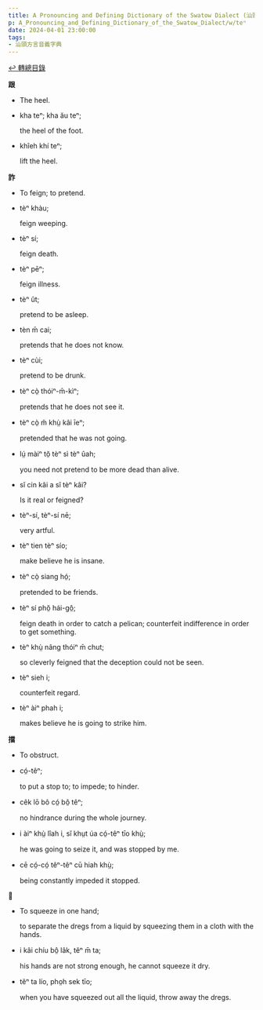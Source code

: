 ```yaml
---
title: A Pronouncing and Defining Dictionary of the Swatow Dialect (汕頭方言音義字典) / teⁿ
p: A_Pronouncing_and_Defining_Dictionary_of_the_Swatow_Dialect/w/teⁿ
date: 2024-04-01 23:00:00
tags: 
- 汕頭方言音義字典
---
```


[↩️ 轉總目錄](/A_Pronouncing_and_Defining_Dictionary_of_the_Swatow_Dialect)


**跟**
- The heel.

- kha teⁿ; kha ău teⁿ;

  the heel of the foot.

- khîeh khí teⁿ;

  lift the heel.

**詐**
- To feign; to pretend.

- tèⁿ khàu;

  feign weeping.

- tèⁿ sí;

  feign death.

- tèⁿ pēⁿ;

  feign illness.

- tèⁿ ût;

  pretend to be asleep.

- tèn m̄ cai;

  pretends that he does not know.

- tèⁿ cùi;

  pretend to be drunk.

- tèⁿ cò̤ thóiⁿ-m̄-kìⁿ;

  pretends that he does not see it.

- tèⁿ cò̤ m̆ khṳ̀ kâi īeⁿ;

  pretended that he was not going.

- lṳ́ màiⁿ tŏ̤ tèⁿ sì tèⁿ ûah;

  you need not pretend to be more dead than alive.

- sĭ cin kâi a sĭ tèⁿ kâi?

  Is it real or feigned?

- tèⁿ-sí, tèⁿ-sí nē;

  very artful.

- tèⁿ tien tèⁿ sío;

  make believe he is insane.

- tèⁿ cò̤ siang hó̤;

  pretended to be friends.

- tèⁿ sí phŏ̤ hái-gô̤;

  feign death in order to catch a pelican; counterfeit indifference in order to get something.

- tèⁿ khṳ̀ nâng thóiⁿ m̄ chut;

  so cleverly feigned that the deception could not be seen.

- tèⁿ sieh i;

  counterfeit regard.

- tèⁿ àiⁿ phah i;

  makes believe he is going to strike him.

**擋**
- To obstruct.

- có̤-têⁿ;

  to put a stop to; to impede; to hinder.

- cêk lō bô có̤ bô̤ têⁿ;

  no hindrance during the whole journey.

- i àiⁿ khṳ̀ lîah i, sĭ khṳt úa có̤-têⁿ tīo khṳ̀;

  he was going to seize it, and was stopped by me.

- cē có̤-có̤ têⁿ-têⁿ cū hiah khṳ̀;

  being constantly impeded it stopped.

**𢯰**

- To squeeze in one hand;

  to separate the dregs from a liquid by squeezing them in a cloth with the hands.

- i kâi chíu bô̤ lâk, tĕⁿ m̄ ta;

  his hands are not strong enough, he cannot squeeze it dry.

- tĕⁿ ta lío, pho̤h sek tīo;

  when you have squeezed out all the liquid, throw away the dregs.